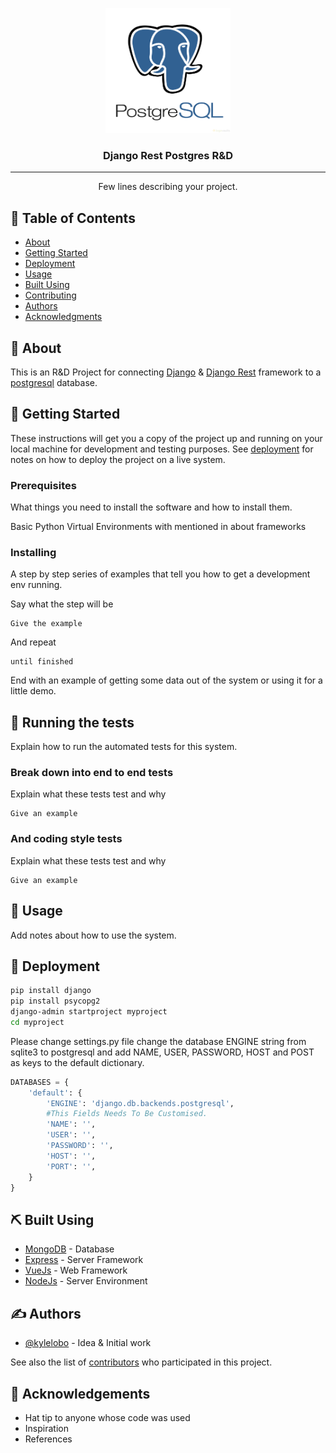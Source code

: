 <p align="center">
  <a href="" rel="noopener">
 <img width=200px height=200px src="https://github.com/momin-mostafa/djangoRest/blob/django-rest-postgre-_r%26d_/image_readme/postgresql.jpg" alt="Project logo {Image_credit:https://www.pexels.com/@realtoughcandy/}"></a>
</p>

<h3 align="center">Django Rest Postgres R&D</h3>

<div align="center">
</div>

---

<p align="center"> Few lines describing your project.
    <br> 
</p>

## 📝 Table of Contents

- [About](#about)
- [Getting Started](#getting_started)
- [Deployment](#deployment)
- [Usage](#usage)
- [Built Using](#built_using)
- [Contributing](../CONTRIBUTING.md)
- [Authors](#authors)
- [Acknowledgments](#acknowledgement)

## 🧐 About <a name = "about"></a>

This is an R&D Project for connecting [Django](https://www.djangoproject.com) & [Django Rest](https://www.django-rest-framework.org) framework to a [postgresql](https://www.postgresql.org/docs/15/index.html) database.

## 🏁 Getting Started <a name = "getting_started"></a>

These instructions will get you a copy of the project up and running on your local machine for development and testing purposes. See [deployment](#deployment) for notes on how to deploy the project on a live system.

### Prerequisites

What things you need to install the software and how to install them.

Basic Python Virtual Environments with mentioned in about frameworks

### Installing

A step by step series of examples that tell you how to get a development env running.

Say what the step will be

```
Give the example
```

And repeat

```
until finished
```

End with an example of getting some data out of the system or using it for a little demo.

## 🔧 Running the tests <a name = "tests"></a>

Explain how to run the automated tests for this system.

### Break down into end to end tests

Explain what these tests test and why

```
Give an example
```

### And coding style tests

Explain what these tests test and why

```
Give an example
```

## 🎈 Usage <a name="usage"></a>

Add notes about how to use the system.

## 🚀 Deployment <a name = "deployment"></a>

```Bash
pip install django
pip install psycopg2
django-admin startproject myproject
cd myproject
```
Please change settings.py file change the database ENGINE string from sqlite3 to postgresql and add NAME, USER, PASSWORD, HOST and POST as keys to the default dictionary.

```Python
DATABASES = {
    'default': {
        'ENGINE': 'django.db.backends.postgresql',
        #This Fields Needs To Be Customised.
        'NAME': '',
        'USER': '',
        'PASSWORD': '',
        'HOST': '',
        'PORT': '',
    }
}
```

## ⛏️ Built Using <a name = "built_using"></a>

- [MongoDB](https://www.mongodb.com/) - Database
- [Express](https://expressjs.com/) - Server Framework
- [VueJs](https://vuejs.org/) - Web Framework
- [NodeJs](https://nodejs.org/en/) - Server Environment

## ✍️ Authors <a name = "authors"></a>

- [@kylelobo](https://github.com/kylelobo) - Idea & Initial work

See also the list of [contributors](https://github.com/kylelobo/The-Documentation-Compendium/contributors) who participated in this project.

## 🎉 Acknowledgements <a name = "acknowledgement"></a>

- Hat tip to anyone whose code was used
- Inspiration
- References
